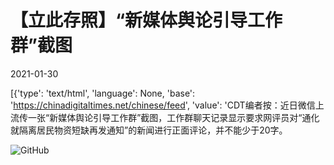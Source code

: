 # 【立此存照】“新媒体舆论引导工作群”截图

2021-01-30

[{'type': 'text/html', 'language': None, 'base': 'https://chinadigitaltimes.net/chinese/feed', 'value': 'CDT编者按：近日微信上流传一张“新媒体舆论引导工作群”截图，工作群聊天记录显示要求网评员对“通化就隔离居民物资短缺再发通知”的新闻进行正面评论，并不能少于20字。

![GitHub](https://chinadigitaltimes.net/chinese/files/2021/01/1-1.png)

